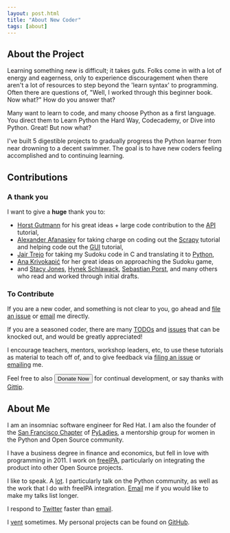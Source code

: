 ```yaml
---
layout: post.html
title: "About New Coder"
tags: [about]
---
```


## About the Project

Learning something new is difficult; it takes guts. Folks come in with a lot of energy and eagerness, only to experience discouragement when there aren't a lot of resources to step beyond the 'learn syntax' to programming. Often there are questions of, "Well, I worked through this beginner book. Now what?" How do you answer that?

Many want to learn to code, and many choose Python as a first language. You direct them to Learn Python the Hard Way, Codecademy, or Dive into Python. Great! But now what?

I've built 5 digestible projects to gradually progress the Python learner from near drowning to a decent swimmer. The goal is to have new coders feeling accomplished and to continuing learning.

## Contributions

### A thank you

I want to give a **huge** thank you to:

* [Horst Gutmann][9] for his great ideas + large code contribution to the [API][13] tutorial,
* [Alexander Afanasiev][10] for taking charge on coding out the [Scrapy][14] tutorial and helping code out the [GUI][14] tutorial,
* [Jair Trejo][12] for taking my Sudoku code in C and translating it to [Python][15],
* [Ana Krivokapić][11] for her great ideas on approaching the Sudoku game,
* and [Stacy Jones][16], [Hynek Schlawack][17], [Sebastian Porst][18], and many others who read and worked through initial drafts.

### To Contribute

If you are a new coder, and something is not clear to you, go ahead and [file an issue][19] or [email][4] me directly.

If you are a seasoned coder, there are many [TODOs][20] and [issues][21] that can be knocked out, and would be greatly appreciated!

I encourage teachers, mentors, workshop leaders, etc, to use these tutorials as material to teach off of, and to give feedback via [filing an issue][19] or [emailing][4] me.

Feel free to also <button class="button-xsmall pure-button" data-ct-checkout="newcoder.newcoder-io">Donate Now</button> for continual development, or say thanks with [Gittip](https://gratipay.com/roguelynn).


## About Me

I am an insomniac software engineer for Red Hat. I am also the founder of the [San Francisco Chapter][1] of [PyLadies][2], a mentorship group for women in the Python and Open Source community.

I have a business degree in finance and economics, but fell in love with programming in 2011. I work on [freeIPA][7], particularly on integrating the product into other Open Source projects.

I like to speak. A [lot][8]. I particularly talk on the Python community, as well as the work that I do with freeIPA integration. [Email][4] me if you would like to make my talks list longer.

I respond to [Twitter][3] faster than [email][4].

I [vent][5] sometimes. My personal projects can be found on [GitHub][6].

[1]: http://meetup.com/pyladiessf
[2]: http://pyladies.com
[3]: https://twitter.com/roguelynn
[4]: mailto:lynn@newcoder.io
[5]: http://roguelynn.com/words
[6]: https://github.com/econchick
[7]: http://freeipa.org
[8]: http://roguelynn.com/talks
[9]: https://github.com/zerok
[10]: https://github.com/alecxe
[11]: https://github.com/infraredgirl
[12]: https://github.com/jairtrejo
[13]: https://github.com/econchick/new-coder/pull/3
[14]: https://github.com/econchick/new-coder/pull/2
[15]: https://github.com/jairtrejo/sudoku
[16]: https://twitter.com/Little_Stacy
[17]: https://twitter.com/hynek
[18]: https://twitter.com/lambdacube
[19]: https://github.com/econchick/new-coder/issues/new
[20]: https://github.com/econchick/new-coder#todos
[21]: https://github.com/econchick/new-coder/issues?state=open
